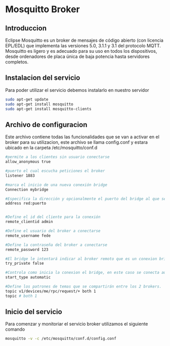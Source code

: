 # Mosquitto Broker

## Introduccion

Eclipse Mosquitto es un broker de mensajes de código abierto (con licencia EPL/EDL) que implementa las versiones 5.0, 3.1.1 y 3.1 del protocolo MQTT. Mosquitto es ligero y es adecuado para su uso en todos los dispositivos, desde ordenadores de placa única de baja potencia hasta servidores completos.

## Instalacion del servicio

Para poder utilizar el servicio debemos instalarlo en nuestro servidor

```sh
sudo apt-get update
sudo apt-get install mosquitto
sudo apt-get install mosquitto-clients
```

## Archivo de configuracion

Este archivo contiene todas las funcionalidades que se van a activar en el broker para su utilizacion, este archivo se llama config.conf y estara ubicado en la carpeta /etc/mosquitto/conf.d

```sh
#permite a los clientes sin usuario conectarse
allow_anonymous true

#puerto el cual escucha peticiones el broker
listener 1883

#marca el inicio de una nueva conexión bridge
Connection mybridge

#Especifica la dirección y opcionalmente el puerto del bridge al que se va a conectar
address red:puerto


#Define el id del cliente para la conexión
remote_clientid admin

#Define el usuario del broker a conectarse
remote_username fede

#Define la contraseña del broker a conectarse
remote_password 123

#El bridge le intentará indicar al broker remoto que es un conexion bridge y no un cliente, pero como no queremos eso lo ponemos en false
try_private false

#Controla como inicia la conexion el bridge, en este caso se conecta automáticamente y se reinicia cada 30 segundos
start_type automatic

#Define los patrones de temas que se compartirán entre los 2 brokers.
topic v1/devices/me/rpc/request/+ both 1
topic # both 1
```

## Inicio del servicio

Para comenzar y monitoriar el servicio broker utilizamos el siguiente comando

```sh
mosquitto -v -c /etc/mosquitto/conf.d/config.conf
```
